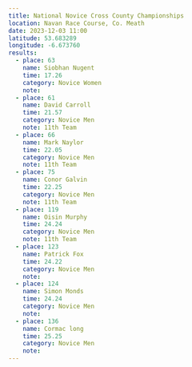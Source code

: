 ```yaml
---
title: National Novice Cross County Championships
location: Navan Race Course, Co. Meath
date: 2023-12-03 11:00
latitude: 53.683289
longitude: -6.673760
results: 
  - place: 63
    name: Siobhan Nugent
    time: 17.26
    category: Novice Women
    note: 
  - place: 61
    name: David Carroll
    time: 21.57
    category: Novice Men
    note: 11th Team
  - place: 66
    name: Mark Naylor
    time: 22.05
    category: Novice Men
    note: 11th Team
  - place: 75
    name: Conor Galvin
    time: 22.25
    category: Novice Men
    note: 11th Team
  - place: 119
    name: Oisin Murphy
    time: 24.24
    category: Novice Men
    note: 11th Team
  - place: 123
    name: Patrick Fox
    time: 24.22
    category: Novice Men
    note: 
  - place: 124
    name: Simon Monds
    time: 24.24
    category: Novice Men
    note:  
  - place: 136
    name: Cormac long
    time: 25.25
    category: Novice Men
    note: 
---
```

